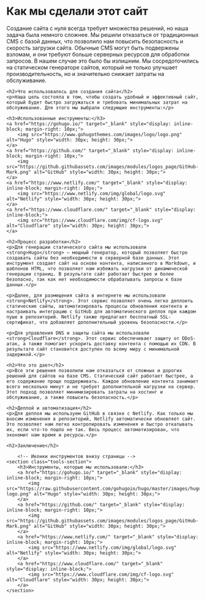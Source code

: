 <body>
    <h1>Как мы сделали этот сайт</h1>
    <p>Создание сайта с нуля всегда требует множества решений, но наша задача была немного сложнее. Мы решили отказаться от традиционных CMS с базой данных, что позволило нам повысить безопасность и скорость загрузки сайта. Обычные CMS могут быть подвержены взломам, и они требуют больше серверных ресурсов для обработки запросов. В нашем случае это было бы излишним. Мы сосредоточились на статическом генераторе сайтов, который не только улучшает производительность, но и значительно снижает затраты на обслуживание.</p>

    <h2>Что использовалось для создания сайта</h2>
    <p>Наша цель состояла в том, чтобы создать удобный и эффективный сайт, который будет быстро загружаться и требовать минимальных затрат на обслуживание. Для этого мы выбрали следующие инструменты:</p>

    <h3>Использованные инструменты:</h3>
    <a href="https://gohugo.io/" target="_blank" style="display: inline-block; margin-right: 10px;">
        <img src="https://www.gohugothemes.com/images/logo/logo.png" alt="Hugo" style="width: 30px; height: 30px;">
    </a>
    <a href="https://github.com/" target="_blank" style="display: inline-block; margin-right: 10px;">
        <img src="https://github.githubassets.com/images/modules/logos_page/GitHub-Mark.png" alt="GitHub" style="width: 30px; height: 30px;">
    </a>
    <a href="https://www.netlify.com/" target="_blank" style="display: inline-block; margin-right: 10px;">
        <img src="https://www.netlify.com/img/global/logo.svg" alt="Netlify" style="width: 30px; height: 30px;">
    </a>
    <a href="https://www.cloudflare.com/" target="_blank" style="display: inline-block;">
        <img src="https://www.cloudflare.com/img/cf-logo.svg" alt="Cloudflare" style="width: 30px; height: 30px;">
    </a>

    <h2>Процесс разработки</h2>
    <p>Для генерации статического сайта мы использовали <strong>Hugo</strong> — мощный генератор, который позволяет быстро создавать сайты без необходимости в серверной базе данных. Этот инструмент создает сайт на основе контента, написанного в Markdown, и шаблонов HTML, что позволяет нам избежать нагрузки от динамической генерации страниц. В результате сайт работает быстрее и более безопасно, так как нет необходимости обрабатывать запросы к базе данных.</p>

    <p>Далее, для размещения сайта в интернете мы использовали <strong>Netlify</strong>. Этот сервис позволяет очень легко деплоить статические сайты, автоматизировать процессы обновления контента и настраивать интеграцию с GitHub для автоматического деплоя при каждом пуше в репозиторий. Netlify также предлагает бесплатный SSL-сертификат, что добавляет дополнительный уровень безопасности.</p>

    <p>Для управления DNS и защиты сайта мы использовали <strong>Cloudflare</strong>. Этот сервис обеспечивает защиту от DDoS-атак, а также помогает ускорить доставку контента с помощью их CDN. В результате сайт становится доступен по всему миру с минимальной задержкой.</p>

    <h2>Что это дает</h2>
    <p>Все эти решения позволили нам отказаться от сложных и дорогих решений для сайтов на базе CMS. Статический сайт работает быстрее, а его содержание проще поддерживать. Каждое обновление контента занимает всего несколько минут и не требует дополнительной нагрузки на сервер. Этот подход позволяет минимизировать затраты на хостинг и обслуживание, а также повысить безопасность.</p>

    <h2>Деплой и автоматизация</h2>
    <p>Для деплоя мы используем GitHub в связке с Netlify. Как только мы вносим изменения в репозиторий, Netlify автоматически обновляет сайт. Это позволяет нам легко контролировать изменения и быстро откатывать их, если что-то пошло не так. Весь процесс автоматизирован, что экономит нам время и ресурсы.</p>

    <h2>Заключение</h2>

        <!-- Иконки инструментов внизу страницы -->
    <section class="tools-section">
        <h3>Инструменты, которые мы использовали:</h3>
        <a href="https://gohugo.io/" target="_blank" style="display: inline-block; margin-right: 10px;">
            <img src="https://raw.githubusercontent.com/gohugoio/hugo/master/images/hugo-logo.png" alt="Hugo" style="width: 30px; height: 30px;">
        </a>
        <a href="https://github.com/" target="_blank" style="display: inline-block; margin-right: 10px;">
            <img src="https://github.githubassets.com/images/modules/logos_page/GitHub-Mark.png" alt="GitHub" style="width: 30px; height: 30px;">
        </a>
        <a href="https://www.netlify.com/" target="_blank" style="display: inline-block; margin-right: 10px;">
            <img src="https://www.netlify.com/img/global/logo.svg" alt="Netlify" style="width: 30px; height: 30px;">
        </a>
        <a href="https://www.cloudflare.com/" target="_blank" style="display: inline-block;">
            <img src="https://www.cloudflare.com/img/cf-logo.svg" alt="Cloudflare" style="width: 30px; height: 30px;">
        </a>
    </section>
</body>
